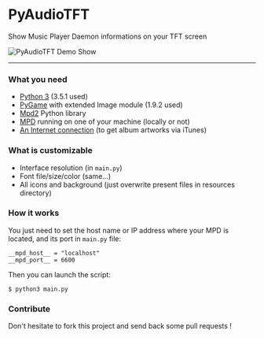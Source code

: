 # PyAudioTFT
Show Music Player Daemon informations on your TFT screen


![PyAudioTFT Demo Show](http://i.imgur.com/zGYXt6k.png)

---
### What you need
- [Python 3](https://www.python.org/downloads/) (3.5.1 used)
- [PyGame](http://www.pygame.org/download.shtml) with extended Image module (1.9.2 used)
- [Mpd2](https://pypi.python.org/pypi/python-mpd2) Python library
- [MPD](http://www.musicpd.org/download.html) running on one of your machine (locally or not)
- [An Internet connection](https://www.youtube.com/watch?v=dQw4w9WgXcQ) (to get album artworks via iTunes)

### What is customizable
- Interface resolution (in `main.py`)
- Font file/size/color (same...)
- All icons and background (just overwrite present files in resources directory)

### How it works
You just need to set the host name or IP address where your MPD is located, and its port in `main.py` file:
```
__mpd_host__ = "localhost"
__mpd_port__ = 6600
```
Then you can launch the script:
```
$ python3 main.py
```

### Contribute
Don't hesitate to fork this project and send back some pull requests !
